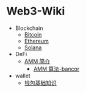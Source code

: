 # Web3-Wiki

* Blockchain
  * [Bitcoin](./Blockchain/Bitcoin.md)
  * [Ethereum](./Blockchain/Ethereum.md)
  * [Solana](./Blockchain/Solana.md)
* DeFi
  * [AMM 简介](./DeFi/AMM%E7%AE%80%E4%BB%8B.md)
    * [AMM 算法-bancor](./DeFi/AMM%E7%AE%97%E6%B3%95-bancor.md)
* wallet
  * [钱包基础知识](./Wallet/%E9%92%B1%E5%8C%85%E5%9F%BA%E7%A1%80%E7%9F%A5%E8%AF%86.md)
